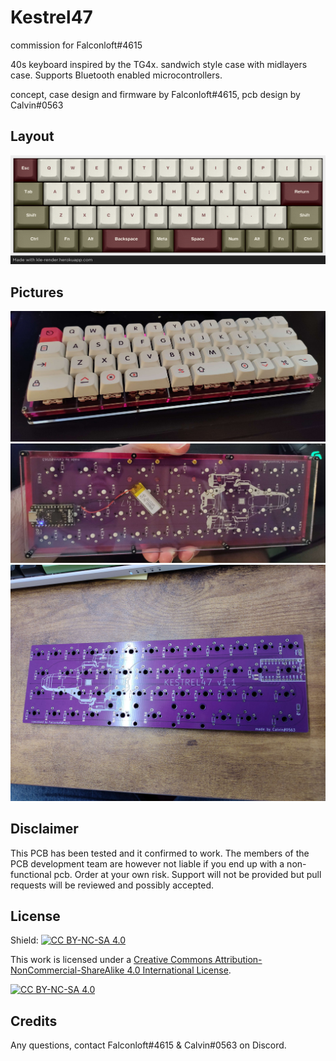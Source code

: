 # Kestrel47
 
 commission for Falconloft#4615

 40s keyboard inspired by the TG4x. sandwich style case with midlayers case. Supports Bluetooth enabled microcontrollers.

 concept, case design and firmware by Falconloft#4615, pcb design by Calvin#0563

 
## Layout

![](https://github.com/calvin-mcd/Kestrel47/blob/main/Images/layout.png)
  
## Pictures

![](https://github.com/calvin-mcd/Kestrel47/blob/main/Images/case1.jpg)
![](https://github.com/calvin-mcd/Kestrel47/blob/main/Images/case2.jpg)
![](https://github.com/calvin-mcd/Kestrel47/blob/main/Images/pcb.jpg)

## Disclaimer

This PCB has been tested and it confirmed to work. The members of the PCB development team are however not liable if you end up with a non-functional pcb. Order at your own risk. Support will not be provided but pull requests will be reviewed and possibly accepted.

## License

Shield: [![CC BY-NC-SA 4.0][cc-by-nc-sa-shield]][cc-by-nc-sa]

This work is licensed under a
[Creative Commons Attribution-NonCommercial-ShareAlike 4.0 International License][cc-by-nc-sa].

[![CC BY-NC-SA 4.0][cc-by-nc-sa-image]][cc-by-nc-sa]

[cc-by-nc-sa]: http://creativecommons.org/licenses/by-nc-sa/4.0/
[cc-by-nc-sa-image]: https://licensebuttons.net/l/by-nc-sa/4.0/88x31.png
[cc-by-nc-sa-shield]: https://img.shields.io/badge/License-CC%20BY--NC--SA%204.0-lightgrey.svg
  
## Credits

Any questions, contact Falconloft#4615 & Calvin#0563 on Discord.


